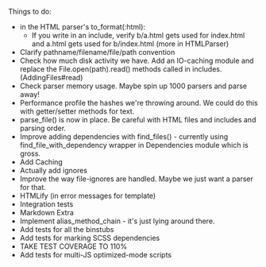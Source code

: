 Things to do:

- in the HTML parser's to_format(:html):
  - If you write <!-- @include a --> in an include, verify b/a.html gets used for index.html and a.html gets used for b/index.html (more in HTMLParser)
- Clarify pathname/filename/file/path convention
- Check how much disk activity we have. Add an IO-caching module and replace the File.open(path).read() methods called in includes. (AddingFiles#read)
- Check parser memory usage. Maybe spin up 1000 parsers and parse away!
- Performance profile the hashes we're throwing around. We could do this with getter/setter methods for text.
- parse_file() is now in place. Be careful with HTML files and includes and parsing order.
- Improve adding dependencies with find_files() - currently using find_file_with_dependency wrapper in Dependencies module which is gross.
- Add Caching
- Actually add ignores
- Improve the way file-ignores are handled. Maybe we just want a parser for that.
- HTMLify (in error messages for template)
- Integration tests
- Markdown Extra
- Implement alias_method_chain - it's just lying around there.
- Add tests for all the binstubs
- Add tests for marking SCSS dependencies
- TAKE TEST COVERAGE TO 110%
- Add tests for multi-JS optimized-mode scripts

